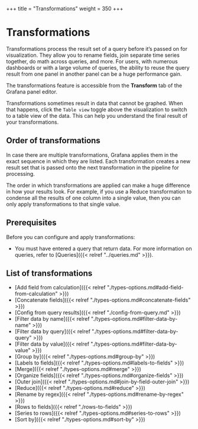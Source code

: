 +++
title = "Transformations"
weight = 350
+++

# Transformations

Transformations process the result set of a query before it’s passed on for visualization. They allow you to rename fields, join separate time series together, do math across queries, and more. For users, with numerous dashboards or with a large volume of queries, the ability to reuse the query result from one panel in another panel can be a huge performance gain.

The transformations feature is accessible from the **Transform** tab of the Grafana panel editor.

Transformations sometimes result in data that cannot be graphed. When that happens, click the `Table view` toggle above the visualization to switch to a table view of the data. This can help you understand
the final result of your transformations.

## Order of transformations

In case there are multiple transformations, Grafana applies them in the exact sequence in which they are listed. Each transformation creates a new result set that is passed onto the next transformation in the pipeline for processing.

The order in which transformations are applied can make a huge difference in how your results look. For example, if you use a Reduce transformation to condense all the results of one column into a single value, then you can only apply transformations to that single value.

## Prerequisites

Before you can configure and apply transformations:

- You must have entered a query that return data. For more information on queries, refer to [Queries]({{< relref "../queries.md" >}}).

## List of transformations

- [Add field from calculation]({{< relref "./types-options.md#add-field-from-calculation" >}})
- [Concatenate fields]({{< relref "./types-options.md#concatenate-fields" >}})
- [Config from query results]({{< relref "./config-from-query.md" >}})
- [Filter data by name]({{< relref "./types-options.md#filter-data-by-name" >}})
- [Filter data by query]({{< relref "./types-options.md#filter-data-by-query" >}})
- [Filter data by value]({{< relref "./types-options.md#filter-data-by-value" >}})
- [Group by]({{< relref "./types-options.md#group-by" >}})
- [Labels to fields]({{< relref "./types-options.md#labels-to-fields" >}})
- [Merge]({{< relref "./types-options.md#merge" >}})
- [Organize fields]({{< relref "./types-options.md#organize-fields" >}})
- [Outer join]({{< relref "./types-options.md#join-by-field-outer-join" >}})
- [Reduce]({{< relref "./types-options.md#reduce" >}})
- [Rename by regex]({{< relref "./types-options.md#rename-by-regex" >}})
- [Rows to fields]({{< relref "./rows-to-fields" >}})
- [Series to rows]({{< relref "./types-options.md#series-to-rows" >}})
- [Sort by]({{< relref "./types-options.md#sort-by" >}})
